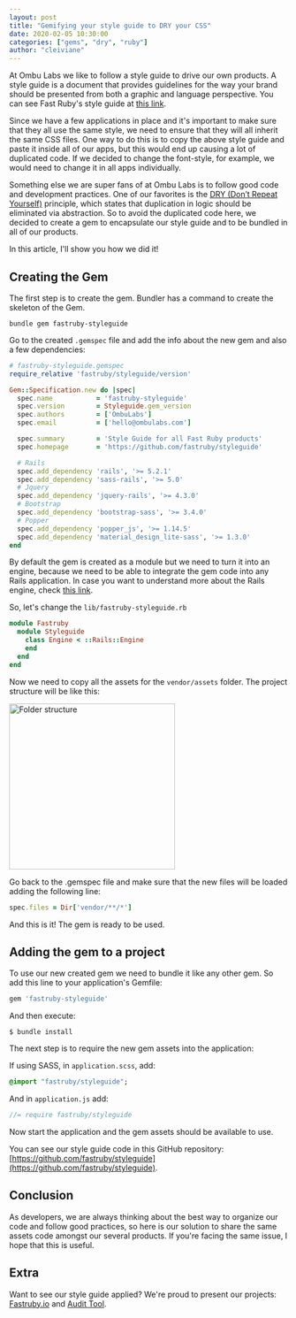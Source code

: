 ```yaml
---
layout: post
title: "Gemifying your style guide to DRY your CSS"
date: 2020-02-05 10:30:00
categories: ["gems", "dry", "ruby"]
author: "cleiviane"
---
```


At Ombu Labs we like to follow a style guide to drive our own products. A style guide is a document that provides guidelines for the way your brand should be presented from both a graphic and language perspective. You can see Fast Ruby's style guide at [this link](https://fastruby.github.io/styleguide).

Since we have a few applications in place and it's important to make sure that they all use the same style, we need to ensure that they will all inherit the same CSS files. One way to do this is to copy the above style guide and paste it inside all of our apps, but this would end up causing a lot of duplicated code. If we decided to change the font-style, for example, we would need to change it in all apps individually.

Something else we are super fans of at Ombu Labs is to follow good code and development practices. One of our favorites is the [DRY (Don’t Repeat Yourself)](https://wiki.c2.com/?DontRepeatYourself) principle, which states that duplication in logic should be eliminated via abstraction. So to avoid the duplicated code here, we decided to create a gem to encapsulate our style guide and to be bundled in all of our products.

In this article, I'll show you how we did it!

<!--more-->

## Creating the Gem

The first step is to create the gem. Bundler has a command to create the skeleton of the Gem.

`bundle gem fastruby-styleguide`

Go to the created `.gemspec` file and add the info about the new gem and also a few dependencies:

```ruby
# fastruby-styleguide.gemspec
require_relative 'fastruby/styleguide/version'

Gem::Specification.new do |spec|
  spec.name           = 'fastruby-styleguide'
  spec.version        = Styleguide.gem_version
  spec.authors        = ['OmbuLabs']
  spec.email          = ['hello@ombulabs.com']

  spec.summary        = 'Style Guide for all Fast Ruby products'
  spec.homepage       = 'https://github.com/fastruby/styleguide'

  # Rails
  spec.add_dependency 'rails', '>= 5.2.1'
  spec.add_dependency 'sass-rails', '>= 5.0'
  # Jquery
  spec.add_dependency 'jquery-rails', '>= 4.3.0'
  # Bootstrap
  spec.add_dependency 'bootstrap-sass', '>= 3.4.0'
  # Popper
  spec.add_dependency 'popper_js', '>= 1.14.5'
  spec.add_dependency 'material_design_lite-sass', '>= 1.3.0'
end
```

By default the gem is created as a module but we need to turn it into an engine, because we need to be able to integrate the gem code into any Rails application. In case you want to understand more about the Rails engine, check [this link](https://guides.rubyonrails.org/engines.html).

So, let's change the `lib/fastruby-styleguide.rb`

```ruby
module Fastruby
  module Styleguide
    class Engine < ::Rails::Engine
    end
  end
end
```

Now we need to copy all the assets for the `vendor/assets` folder. The project structure will be like this:

<img src="/blog/assets/images/gemifying-your-styleguide-img-01.png" alt="Folder structure" style="width: 300px; margin: 0;">

Go back to the .gemspec file and make sure that the new files will be loaded adding the following line:

```ruby
spec.files = Dir['vendor/**/*']
```

And this is it! The gem is ready to be used.

## Adding the gem to a project

To use our new created gem we need to bundle it like any other gem. So add this line to your application's Gemfile:

```ruby
gem 'fastruby-styleguide'
```

And then execute:

`$ bundle install`

The next step is to require the new gem assets into the application:

If using SASS, in `application.scss`, add:

```sass
@import "fastruby/styleguide";
```

And in `application.js` add:

```javascript
//= require fastruby/styleguide
```

Now start the application and the gem assets should be available to use.

You can see our style guide code in this GitHub repository: [https://github.com/fastruby/styleguide](https://github.com/fastruby/styleguide).

## Conclusion

As developers, we are always thinking about the best way to organize our code and follow good practices, so here is our solution to share the same assets code amongst our several products. If you're facing the same issue, I hope that this is useful.

## Extra

Want to see our style guide applied? We're proud to present our projects: [Fastruby.io](https://www.fastruby.io) and [Audit Tool](https://audit.fastruby.io).
